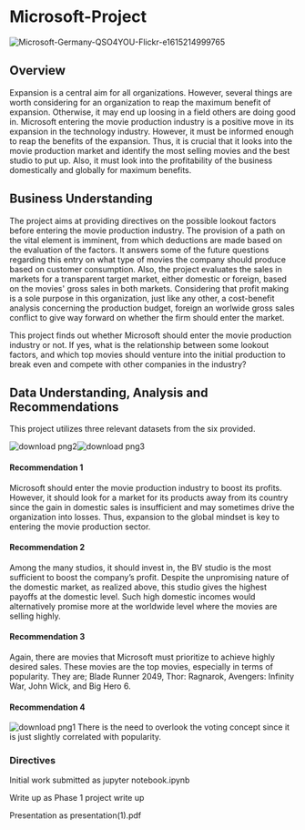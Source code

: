 # Microsoft-Project
![Microsoft-Germany-QSO4YOU-Flickr-e1615214999765](https://user-images.githubusercontent.com/110408623/187019342-00aed145-90a2-4de1-b07b-a14ba97ad309.jpg)

## Overview
Expansion is a central aim for all organizations. However, several things are worth considering for an organization to reap the maximum benefit of expansion. Otherwise, it may end up loosing in a field others are doing good in. 
Microsoft entering the movie production industry is a positive move in its expansion in the technology industry. However, it must be informed enough to reap the benefits of the expansion. Thus, it is crucial that it looks into the movie production market and identify the most selling movies and the best studio to put up. Also, it must look into the profitability of the business domestically and globally for maximum benefits. 

## Business Understanding
The project aims at providing directives on the possible lookout factors before entering the movie production industry. The provision of a path on the vital element is imminent, from which deductions are made based on the evaluation of the factors. It answers some of the future questions regarding this entry on what type of movies the company should produce based on customer consumption. Also, the project evaluates the sales in markets for a transparent target market, either domestic or foreign, based on the movies' gross sales in both markets. Considering that profit making is a sole purpose in this organization, just like any other, a cost-benefit analysis concerning the production budget, foreign an worlwide gross sales conflict to give way forward on whether the firm should enter the market.

This project finds out whether Microsoft should enter the movie production industry or not. If yes, what is the relationship between some lookout factors, and which top movies should venture into the initial production to break even and compete with other companies in the industry?

## Data Understanding, Analysis and Recommendations
This project utilizes three relevant datasets from the six provided. 

![download png2](https://user-images.githubusercontent.com/110408623/187017910-498f5fd4-6ef2-4b9a-8584-a7cde0f8b843.png)![download png3](https://user-images.githubusercontent.com/110408623/187019469-07af7f34-a34f-4db8-8b63-9370a8d7b0c5.png)
#### Recommendation 1
Microsoft should enter the movie production industry to boost its profits. However, it should look for a market for its products away from its country since the gain in domestic sales is insufficient and may sometimes drive the organization into losses. Thus, expansion to the global mindset is key to entering the movie production sector. 
#### Recommendation 2
Among the many studios, it should invest in, the BV studio is the most sufficient to boost the company’s profit. Despite the unpromising nature of the domestic market, as realized above, this studio gives the highest payoffs at the domestic level. Such high domestic incomes would alternatively promise more at the worldwide level where the movies are selling highly. 
#### Recommendation 3
Again, there are movies that Microsoft must prioritize to achieve highly desired sales. These movies are the top movies, especially in terms of popularity. They are; Blade Runner 2049, Thor: Ragnarok, Avengers: Infinity War, John Wick, and Big Hero 6. 
#### Recommendation 4
![download png1](https://user-images.githubusercontent.com/110408623/187019716-439f012d-d612-41a0-ae8c-f2729c31aeda.png)
There is the need to overlook the voting concept since it is just slightly correlated with popularity.
### Directives 
Initial work submitted as jupyter notebook.ipynb

Write up as Phase 1 project write up

Presentation as presentation(1).pdf
